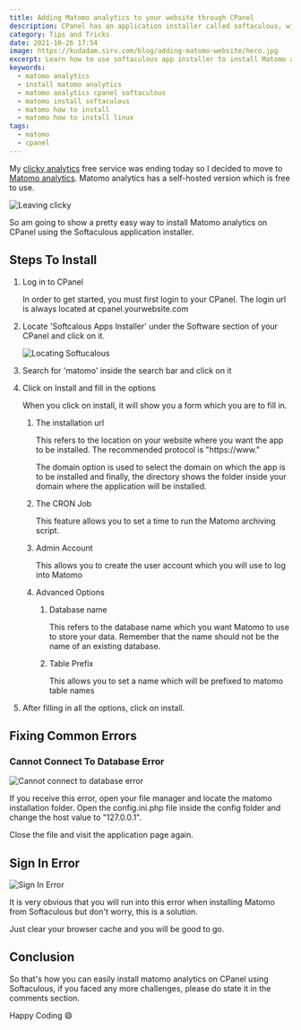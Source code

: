 ```yaml
---
title: Adding Matomo analytics to your website through CPanel
description: CPanel has an application installer called softaculous, with it, you can install matomo analytics
category: Tips and Tricks
date: 2021-10-26 17:54
image: https://kudadam.sirv.com/blog/adding-matomo-website/hero.jpg
excerpt: Learn how to use softaculous app installer to install Matomo analytics onto your website 
keywords:
  - matomo analytics
  - install matomo analytics
  - matomo analytics cpanel softaculous
  - matomo install softaculous
  - matomo how to install
  - matomo how to install linux
tags:
  - matomo
  - cpanel
---
```


<p class="intro">
   My <a href="https://clicky.com/">clicky analytics</a> free service was ending today so I decided to move to <a href="https://matomo.org/">Matomo analytics</a>. Matomo analytics has a self-hosted version which is free to use.
</p>


![Leaving clicky](https://kudadam.sirv.com/blog/adding-matomo-website/leaving_clicky.PNG)



So am going to show a pretty easy way to install Matomo analytics on CPanel using the Softaculous application installer.

## Steps To Install

1. Log in to CPanel

   In order to get started, you must first login to your CPanel. The login url is always located at  cpanel.yourwebsite.com

   

2. Locate 'Softcalous Apps Installer'  under the Software section of your CPanel and click on it.

   ![Locating Softucalous](https://kudadam.sirv.com/blog/adding-matomo-website/locating_softacalous.PNG)

3. Search for 'matomo' inside the search bar and click on it


4. Click on Install and fill in the options

   When you click on install, it will show you a form which you are to fill in.

   1. The installation url

      This refers to the location on your website where you want the app to be installed. The recommended protocol is "https://www."

      The domain option is used to select the domain on which the app is to be installed and finally, the directory shows the folder inside your domain where the application will be installed.

   2. The CRON Job

      This feature allows you to set a time to run the Matomo archiving script.

   3. Admin Account

      This allows you to create the user account which you will use to log into Matomo

   4. Advanced Options

      1. Database name

         This refers to the database name which you want Matomo to use to store your data. Remember that the name should not be the name of an existing database.

      2. Table Prefix

         This allows you to set a name which will be prefixed to matomo table names

5. After filling in all the options, click on install. 

## Fixing Common Errors



### Cannot Connect To Database Error

![Cannot connect to database error](https://kudadam.sirv.com/blog/adding-matomo-website/cannot-connect-to-db.PNG)

If you receive this error, open your file manager and locate the matomo installation folder. Open the config.ini.php file inside the config folder and change the host value to "127.0.0.1".

Close the file and visit the application page again. 

## Sign In Error

![Sign In Error](https://kudadam.sirv.com/blog/adding-matomo-website/sign_in_error.PNG)

It is very obvious that you will run into this error when installing Matomo from Softaculous but don't worry, this is a solution.

Just clear your browser cache and you will be good to go.



## Conclusion

So that's how you can easily install matomo analytics on CPanel using Softaculous, if you faced any more challenges, please do state it in the comments section.

Happy Coding :smile:
